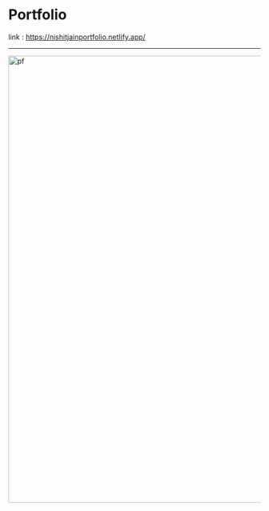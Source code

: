 # Portfolio
link : https://nishitjainportfolio.netlify.app/
<hr>
<img width="1899" height="893" alt="pf" src="https://github.com/user-attachments/assets/bb240afd-0f9e-47d7-84eb-314f913ef54d" />
